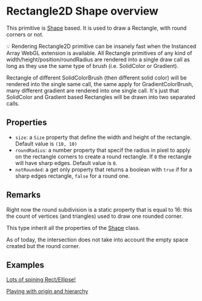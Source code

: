 # Rectangle2D Shape overview

This primitive is [Shape](http://doc.babylonjs.com/overviews/Canvas2D_Shape2D) based. It is used to draw a Rectangle, with round corners or not.

:bulb: Rendering Rectangle2D primitive can be insanely fast when the Instanced Array WebGL extension is available. All Rectangle primitives of any kind of width/height/position/roundRadius are rendered into a single draw call as long as they use the same type of brush (i.e. SolidColor or Gradient).

Rectangle of different SolidColorBrush (then different solid color) will be rendered into the single same call, the same apply for GradientColorBrush, many different gradient are rendered into one single call. It's just that SolidColor and Gradient based Rectangles will be drawn into two separated calls.

## Properties

 - `size`: a `Size` property that define the width and height of the rectangle. Default value is `(10, 10)`
 - `roundRadius`: a number property that specif the radius in pixel to apply on the rectangle corners to create a round rectangle. If `0` the rectangle will have sharp edges. Default value is `0`.
 - `notRounded`: a get only property that returns a boolean with `true` if for a sharp edges rectangle, `false` for a round one.

## Remarks

Right now the round subdivision is a static property that is equal to 16: this the count of vertices (and triangles) used to draw one rounded corner.

This type inherit all the properties of the [Shape](http://doc.babylonjs.com/overviews/Canvas2D_Shape2D) class.

As of today, the intersection does not take into account the empty space created but the round corner.

## Examples

[Lots of spining Rect/Ellipse!](http://babylonjs-playground.com/#OWCCR#6)

[Playing with origin and hierarchy](http://babylonjs-playground.com/#DEFP2#1)

